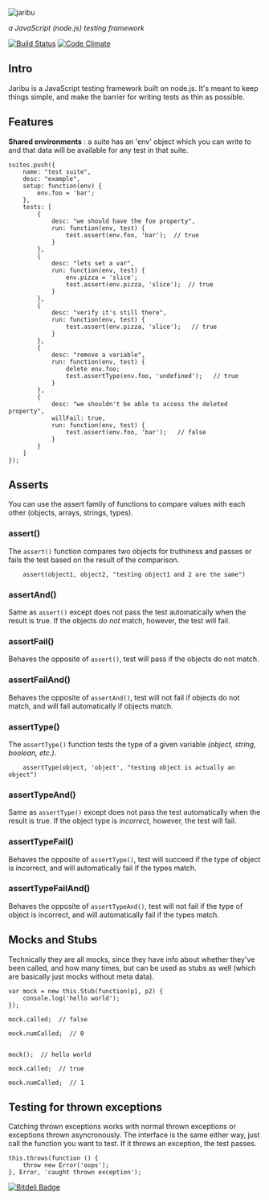 ![jaribu](https://raw.github.com/silverbucket/jaribu/master/design/jaribu_logo.png)

*a JavaScript (node.js) testing framework*

[![Build Status](https://secure.travis-ci.org/silverbucket/jaribu.png)](http://travis-ci.org/silverbucket/jaribu)
[![Code Climate](https://codeclimate.com/github/silverbucket/jaribu.png)](https://codeclimate.com/github/silverbucket/jaribu)

Intro
-----
Jaribu is a JavaScript testing framework built on node.js. It's meant to keep things simple, and make the barrier for writing tests as thin as possible.

Features
--------

**Shared environments** : a suite has an 'env' object which you can write to and that data will be available for any test in that suite.

	suites.push({
		name: "test suite",
		desc: "example",
		setup: function(env) {
			env.foo = 'bar';
		},
		tests: [
			{
				desc: "we should have the foo property",
				run: function(env, test) {
					test.assert(env.foo, 'bar');  // true
				}
			},
			{
				desc: "lets set a var",
				run: function(env, test) {
					env.pizza = 'slice';
					test.assert(env.pizza, 'slice');  // true
				}
			},
			{
				desc: "verify it's still there",
				run: function(env, test) {
					test.assert(env.pizza, 'slice');   // true
				}
			},
			{
				desc: "remove a variable",
				run: function(env, test) {
					delete env.foo;
					test.assertType(env.foo, 'undefined');   // true
				}
			},
			{
				desc: "we shouldn't be able to access the deleted property",
				willFail: true,
				run: function(env, test) {
					test.assert(env.foo, 'bar');   // false
				}
			}
		]
	});

## Asserts
You can use the assert family of functions to compare values with each other
(objects, arrays, strings, types).

### assert()
The `assert()` function compares two objects for truthiness and passes or fails
the test based on the result of the comparison.

 		assert(object1, object2, "testing object1 and 2 are the same")

### assertAnd()
Same as `assert()` except does not pass the test automatically when the result
is true. If the objects *do not* match, however, the test will fail.

### assertFail()
Behaves the opposite of `assert()`, test will pass if the objects do not match.

### assertFailAnd()
Behaves the opposite of `assertAnd()`, test will not fail if objects do not
match, and will fail automatically if objects match.

### assertType()
The `assertType()` function tests the type of a given variable *(object, string,
boolean, etc.)*.

		assertType(object, 'object', "testing object is actually an object")

### assertTypeAnd()
Same as `assertType()` except does not pass the test automatically when the
result is true. If the object type is *incorrect*, however, the test will fail.

### assertTypeFail()
Behaves the opposite of `assertType()`, test will succeed if the type of
object is incorrect, and will automatically fail if the types match.

### assertTypeFailAnd()
Behaves the opposite of `assertTypeAnd()`, test will not fail if the type of
object is incorrect, and will automatically fail if the types match.

## Mocks and Stubs
Technically they are all mocks, since they have info about whether they've been
called, and how many times, but can be used as stubs as well (which are
basically just mocks without meta data).

	var mock = new this.Stub(function(p1, p2) {
		console.log('hello world');
	});

	mock.called;  // false

	mock.numCalled;  // 0


	mock();  // hello world

	mock.called;  // true

	mock.numCalled;  // 1


## Testing for thrown exceptions
Catching thrown exceptions works with normal thrown exceptions or exceptions
thrown asyncronously. The interface is the same either way, just call the
function you want to test. If it throws an exception, the test passes.

	this.throws(function () {
		throw new Error('oops');
	}, Error, 'caught thrown exception');



[![Bitdeli Badge](https://d2weczhvl823v0.cloudfront.net/silverbucket/jaribu/trend.png)](https://bitdeli.com/free "Bitdeli Badge")

